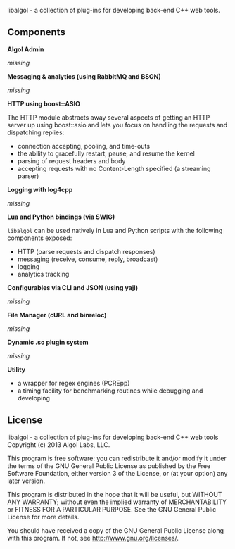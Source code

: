 libalgol - a collection of plug-ins for developing back-end C++ web tools.

## Components

**Algol Admin**

*missing*

**Messaging & analytics (using RabbitMQ and BSON)**

*missing*

**HTTP using boost::ASIO**

The HTTP module abstracts away several aspects of getting an HTTP server up using boost::asio and lets you focus on handling the requests and dispatching replies:

* connection accepting, pooling, and time-outs
* the ability to gracefully restart, pause, and resume the kernel
* parsing of request headers and body
* accepting requests with no Content-Length specified (a streaming parser)

**Logging with log4cpp**

*missing*

**Lua and Python bindings (via SWIG)**

`libalgol` can be used natively in Lua and Python scripts with the following components exposed:

* HTTP (parse requests and dispatch responses)
* messaging (receive, consume, reply, broadcast)
* logging
* analytics tracking

**Configurables via CLI and JSON (using yajl)**

*missing*

**File Manager (cURL and binreloc)**

*missing*

**Dynamic .so plugin system**

*missing*

**Utility**

* a wrapper for regex engines (PCREpp)
* a timing facility for benchmarking routines while debugging and developing

## License

libalgol - a collection of plug-ins for developing back-end C++ web tools
Copyright (c) 2013 Algol Labs, LLC.

This program is free software: you can redistribute it and/or modify
it under the terms of the GNU General Public License as published by
the Free Software Foundation, either version 3 of the License, or
(at your option) any later version.

This program is distributed in the hope that it will be useful,
but WITHOUT ANY WARRANTY; without even the implied warranty of
MERCHANTABILITY or FITNESS FOR A PARTICULAR PURPOSE.  See the
GNU General Public License for more details.

You should have received a copy of the GNU General Public License
along with this program.  If not, see <http://www.gnu.org/licenses/>.